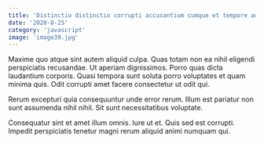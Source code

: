 ```yaml
---
title: 'Distinctio distinctio corrupti accusantium cumque et tempore aut.'
date: '2020-8-25'
category: 'javascript'
image: 'image39.jpg'
---
```


Maxime quo atque sint autem aliquid culpa. Quas totam non ea nihil eligendi perspiciatis recusandae. Ut aperiam dignissimos. Porro quas dicta laudantium corporis. Quasi tempora sunt soluta porro voluptates et quam minima quis. Odit corrupti amet facere consectetur ut odit qui.
 Rerum excepturi quia consequuntur unde error rerum. Illum est pariatur non sunt assumenda nihil nihil. Sit sunt necessitatibus voluptate.
 Consequatur sint et amet illum omnis. Iure ut et. Quis sed est corrupti. Impedit perspiciatis tenetur magni rerum aliquid animi numquam qui.

